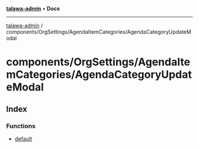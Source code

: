 [**talawa-admin**](../../../../README.md) • **Docs**

***

[talawa-admin](../../../../modules.md) / components/OrgSettings/AgendaItemCategories/AgendaCategoryUpdateModal

# components/OrgSettings/AgendaItemCategories/AgendaCategoryUpdateModal

## Index

### Functions

- [default](functions/default.md)
